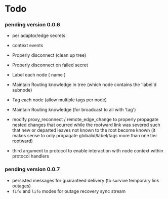 Todo
====

### pending version 0.0.6

* per adaptor/edge secrets

* context events

* Properly disconnect (clean up tree)
* Properly disconnect on failed secret

* Label each node ( name )
* Maintain Routing knowledge in tree (which node contains the 'label'd subnode)

* Tag each node (allow multiple tags per node)
* Maintain Routing knowledge (for broadcast to all with 'tag')

* modify proxy_reconnect / remote_edge_change to properly propagate nested changes that ocurred while the rootward link was severed such that new or departed leaves not known to the root become known (it makes sense to only propagate globalid/label/tags more than one tier rootward)

* third argument to protocol to enable interaction with node context within protocol handlers


### pending version 0.0.7

* persisted messages for guaranteed delivery (to survive temporary link outages)
* `fifo` and `lifo` modes for outage recovery sync stream 


